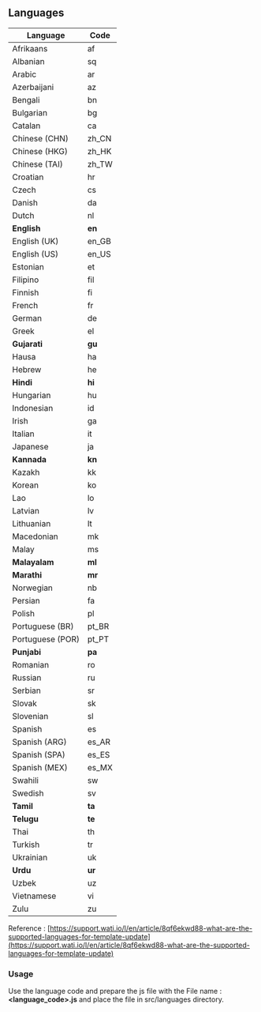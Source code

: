 ## Languages

| Language | Code |
|--|--|
|Afrikaans|af|
|Albanian|sq|
|Arabic|ar|
|Azerbaijani|az|
|Bengali|bn|
|Bulgarian|bg|
|Catalan|ca|
|Chinese (CHN)|zh_CN|
|Chinese (HKG)|zh_HK|
|Chinese (TAI)|zh_TW|
|Croatian|hr|
|Czech|cs|
|Danish|da|
|Dutch|nl|
|**English**|**en**|
|English (UK)|en_GB|
|English (US)|en_US|
|Estonian|et|
|Filipino|fil|
|Finnish|fi|
|French|fr|
|German|de|
|Greek|el|
|**Gujarati**|**gu**|
|Hausa|ha|
|Hebrew|he|
|**Hindi**|**hi**|
|Hungarian|hu|
|Indonesian|id|
|Irish|ga|
|Italian|it|
|Japanese|ja|
|**Kannada**|**kn**|
|Kazakh|kk|
|Korean|ko|
|Lao|lo|
|Latvian|lv|
|Lithuanian|lt|
|Macedonian|mk|
|Malay|ms|
|**Malayalam**|**ml**|
|**Marathi**|**mr**|
|Norwegian|nb|
|Persian|fa|
|Polish|pl|
|Portuguese (BR)|pt_BR|
|Portuguese (POR)|pt_PT|
|**Punjabi**|**pa**|
|Romanian|ro|
|Russian|ru|
|Serbian|sr|
|Slovak|sk|
|Slovenian|sl|
|Spanish|es|
|Spanish (ARG)|es_AR|
|Spanish (SPA)|es_ES|
|Spanish (MEX)|es_MX|
|Swahili|sw|
|Swedish|sv|
|**Tamil**|**ta**|
|**Telugu**|**te**|
|Thai|th|
|Turkish|tr|
|Ukrainian|uk|
|**Urdu**|**ur**|
|Uzbek|uz|
|Vietnamese|vi|
|Zulu|zu|


Reference : [https://support.wati.io/l/en/article/8qf6ekwd88-what-are-the-supported-languages-for-template-update](https://support.wati.io/l/en/article/8qf6ekwd88-what-are-the-supported-languages-for-template-update)

### Usage

Use the language code and prepare the js file with the File name : **<language_code>.js** and place the file in src/languages directory.